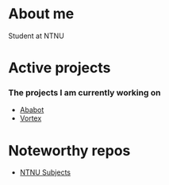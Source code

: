 # About me
Student at NTNU

# Active projects
### The projects I am currently working on
* [Ababot](https://github.com/areskiko/ababot)
* [Vortex](https://github.com/vortexntnu)

# Noteworthy repos
 * [NTNU Subjects](https://github.com/Areskiko/NTNU-Fag)
